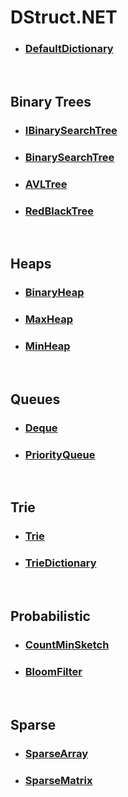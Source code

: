 # DStruct.NET

- ### [DefaultDictionary](docs/DefaultDictionary.md)

<br>

## Binary Trees

- ### [IBinarySearchTree](docs/BinaryTrees/IBinarySearchTree.md)

- ### [BinarySearchTree](docs/BinaryTrees/BinarySearchTree.md)

- ### [AVLTree](docs/BinaryTrees/AVLTree.md)

- ### [RedBlackTree](docs/BinaryTrees/RedBlackTree.md)

<br>

## Heaps

- ### [BinaryHeap](docs/Heaps/BinaryHeap.md)

- ### [MaxHeap](docs/Heaps/MaxHeap.md)

- ### [MinHeap](docs/Heaps/MinHeap.md)

<br>

## Queues

- ### [Deque](docs/Queues/Deque.md)

- ### [PriorityQueue](docs/Queues/PriorityQueue.md)

<br>

## Trie

- ### [Trie](docs/Trie/Trie.md)

- ### [TrieDictionary](docs/Trie/TrieDictionary.md)

<br>

## Probabilistic

- ### [CountMinSketch](docs/Probabilistic/CountMinSketch.md)

- ### [BloomFilter](docs/Probabilistic/BloomFilter.md)

<br>

## Sparse

- ### [SparseArray](docs/Sparse/SparseArray.md)

- ### [SparseMatrix](docs/Sparse/SparseMatrix.md)
